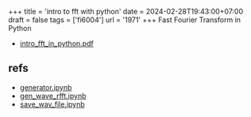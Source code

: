 +++
title = 'intro to fft with python'
date = 2024-02-28T19:43:00+07:00
draft = false
tags = ['fi6004']
url = '1971'
+++
Fast Fourier Transform in Python
<!--more-->

+ [intro_fft_in_python.pdf](https://osf.io/k6mr9)


## refs
+ [generator.ipynb](https://github.com/dudung/py-jupyter-nb/blob/main/src/apply/fft/audio/generator.ipynb)
+ [gen_wave_rfft.ipynb](https://github.com/dudung/py-jupyter-nb/blob/main/src/apply/fft/audio/gen_wave_rfft.ipynb)
+ [save_wav_file.ipynb](https://github.com/dudung/py-jupyter-nb/blob/main/src/apply/fft/audio/save_wav_file.ipynb)
